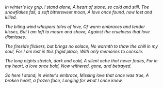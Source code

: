 *In winter's icy grip, I stand alone,*
*A heart of stone, so cold and still,*
*The snowflakes fall, a soft bittersweet moan,*
*A love once found, now lost and killed.*

*The biting wind whispers tales of love,*
*Of warm embraces and tender kisses,*
*But I am left to mourn and shove,*
*Against the cruelness that love dismisses.*

*The fireside flickers, but brings no solace,*
*No warmth to thaw the chill in my soul,*
*For I am lost in this frigid place,*
*With only memories to console.*

*The long nights stretch, dark and cold,*
*A silent ache that never fades,*
*For in my heart, a love once bold,*
*Now withered, gone, and betrayed.*

*So here I stand, in winter's embrace,*
*Missing love that once was true,*
*A broken heart, a frozen face,*
*Longing for what I once knew.*
